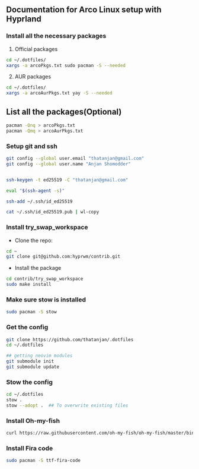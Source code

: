 ## Documentation for Arco Linux setup with Hyprland

### Install all the necessary packages

1. Official packages

```bash
cd ~/.dotfiles/
xargs -a arcoPkgs.txt sudo pacman -S --needed
```

2. AUR packages

```bash
cd ~/.dotfiles/
xargs -a arcoAurPkgs.txt yay -S --needed
```

## List all the packages(Optional)

```bash
pacman -Qnq > arcoPkgs.txt
pacman -Qmq > arcoAurPkgs.txt
```

### Setup git and ssh

```bash
git config --global user.email "thatanjan@gmail.com"
git config --global user.name "Anjan Shomodder"


ssh-keygen -t ed25519 -C "thatanjan@gmail.com"

eval "$(ssh-agent -s)"

ssh-add ~/.ssh/id_ed25519

cat ~/.ssh/id_ed25519.pub | wl-copy
```

### Install try_swap_workspace

- Clone the repo:

```bash
cd ~
git clone git@github.com:hyprwm/contrib.git
```

- Install the package

```bash
cd contrib/try_swap_workspace
sudo make install
```

### Make sure stow is installed

```bash
sudo pacman -S stow
```

### Get the config

```bash
git clone https://github.com/thatanjan/.dotfiles
cd ~/.dotfiles

## getting neovim modules
git submodule init
git submodule update
```

### Stow the config

```bash
cd ~/.dotfiles
stow .
stow --adopt .  ## To overwrite existing files
```


### Install Oh-my-fish

```bash
curl https://raw.githubusercontent.com/oh-my-fish/oh-my-fish/master/bin/install | fish
```

### Install Fira code

```bash
sudo pacman -S ttf-fira-code
```